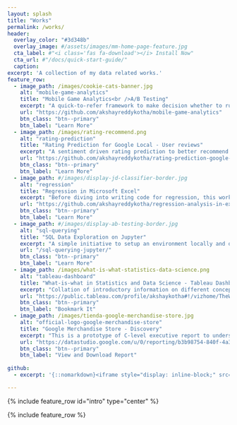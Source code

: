 ```yaml
---
layout: splash
title: "Works"
permalink: /works/
header:
  overlay_color: "#3d348b"
  overlay_image: #/assets/images/mm-home-page-feature.jpg
  cta_label: #"<i class='fas fa-download'></i> Install Now"
  cta_url: #"/docs/quick-start-guide/"
  caption:
excerpt: 'A collection of my data related works.'
feature_row:
  - image_path: /images/cookie-cats-banner.jpg
    alt: "mobile-game-analytics"
    title: "Mobile Game Analytics<br />A/B Testing"
    excerpt: "A quick-to-refer framework to make decision whether to run a test."
    url: "https://github.com/akshayreddykotha/mobile-game-analytics"
    btn_class: "btn--primary"
    btn_label: "Learn More"
  - image_path: /images/rating-recommend.png
    alt: "rating-prediction"
    title: "Rating Prediction for Google Local - User reviews"
    excerpt: "A sentiment driven rating prediction to better recommend places to visit for users."
    url: "https://github.com/akshayreddykotha/rating-prediction-google-local"
    btn_class: "btn--primary"
    btn_label: "Learn More"
  - image_path: #/images/display-jd-classifier-border.jpg
    alt: "regression"
    title: "Regression in Microsoft Excel"
    excerpt: "Before diving into writing code for regression, this work highlights the concepts and assumptions using Excel."
    url: "https://github.com/akshayreddykotha/regression-analysis-in-excel"
    btn_class: "btn--primary"
    btn_label: "Learn More"
  - image_path: #/images/display-ab-testing-border.jpg
    alt: "sql-querying"
    title: "SQL Data Exploration on Jupyter"
    excerpt: "A simple initiative to setup an environment locally and query. You also have some basic clauses covered in the blog.<br /><br />"
    url: "/sql-querying-jupyter/"
    btn_class: "btn--primary"
    btn_label: "Learn More"
  - image_path: /images/what-is-what-statistics-data-science.png
    alt: "tableau-dashboard"
    title: "What-is-what in Statistics and Data Science - Tableau Dashboard"
    excerpt: "Collation of introductory information on different concepts in statistics and data science."
    url: "https://public.tableau.com/profile/akshaykotha#!/vizhome/TheWhat-is-WhatofStatisticsandDataScience/Dashboard"
    btn_class: "btn--primary"
    btn_label: "Bookmark It"
  - image_path: /images/tienda-google-merchandise-store.jpg
    alt: "official-logo-google-merchandise-store"
    title: "Google Merchandise Store - Discovery"
    excerpt: "This is a prototype of C-level executive report to understand insights about website performace of a company. Here, it is Google Merchandise Store."
    url: "https://datastudio.google.com/u/0/reporting/b3b98754-840f-4a38-a87e-c6b13229f221/page/qmuIB"
    btn_class: "btn--primary"
    btn_label: "View and Download Report"
    
github:
  - excerpt: '{::nomarkdown}<iframe style="display: inline-block;" src="https://ghbtns.com/github-btn.html?user=mmistakes&repo=minimal-mistakes&type=star&count=true&size=large" frameborder="0" scrolling="0" width="160px" height="30px"></iframe> <iframe style="display: inline-block;" src="https://ghbtns.com/github-btn.html?user=mmistakes&repo=minimal-mistakes&type=fork&count=true&size=large" frameborder="0" scrolling="0" width="158px" height="30px"></iframe>{:/nomarkdown}'

---
```


{% include feature_row id="intro" type="center" %}

{% include feature_row %}